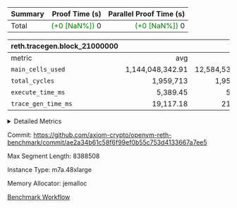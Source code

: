 | Summary | Proof Time (s) | Parallel Proof Time (s) |
|:---|---:|---:|
| Total | <span style='color: green'>(+0 [NaN%])</span> 0 | <span style='color: green'>(+0 [NaN%])</span> 0 |


| reth.tracegen.block_21000000 |||||
|:---|---:|---:|---:|---:|
|metric|avg|sum|max|min|
| `main_cells_used     ` |  1,144,048,342.91 |  12,584,531,772 |  1,923,764,837 |  289,666,154 |
| `total_cycles        ` |  1,959,713 |  1,959,713 |  1,959,713 |  1,959,713 |
| `execute_time_ms     ` |  5,389.45 |  59,284 |  8,718 |  426 |
| `trace_gen_time_ms   ` |  19,117.18 |  210,289 |  25,808 |  9,306 |



<details>
<summary>Detailed Metrics</summary>

| group | block_number | segment | trace_gen_time_ms | total_cycles | main_cells_used | execute_time_ms |
| --- | --- | --- | --- | --- | --- | --- |
| reth.tracegen.block_21000000 | 21000000 | 0 | 14,924 |  | 988,142,381 | 6,214 | 
| reth.tracegen.block_21000000 | 21000000 | 1 | 14,600 |  | 985,944,981 | 4,734 | 
| reth.tracegen.block_21000000 | 21000000 | 10 | 14,481 | 1,959,713 | 289,666,154 | 426 | 
| reth.tracegen.block_21000000 | 21000000 | 2 | 16,164 |  | 986,782,844 | 5,559 | 
| reth.tracegen.block_21000000 | 21000000 | 3 | 9,306 |  | 1,427,972,741 | 1,506 | 
| reth.tracegen.block_21000000 | 21000000 | 4 | 24,637 |  | 1,355,447,542 | 8,718 | 
| reth.tracegen.block_21000000 | 21000000 | 5 | 19,888 |  | 1,089,677,929 | 5,689 | 
| reth.tracegen.block_21000000 | 21000000 | 6 | 25,808 |  | 1,150,551,204 | 7,187 | 
| reth.tracegen.block_21000000 | 21000000 | 7 | 22,402 |  | 1,108,569,605 | 7,192 | 
| reth.tracegen.block_21000000 | 21000000 | 8 | 24,232 |  | 1,278,011,554 | 7,330 | 
| reth.tracegen.block_21000000 | 21000000 | 9 | 23,847 |  | 1,923,764,837 | 4,729 | 

</details>


Commit: https://github.com/axiom-crypto/openvm-reth-benchmark/commit/ae2a34b61c58f6f99ef0b55c753d4133667a7ee5

Max Segment Length: 8388508

Instance Type: m7a.48xlarge

Memory Allocator: jemalloc

[Benchmark Workflow](https://github.com/axiom-crypto/openvm-reth-benchmark/actions/runs/13091543126)
